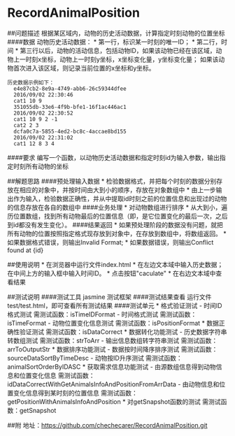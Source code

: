 # RecordAnimalPosition

##问题描述
根据某区域内，动物的历史活动数据，计算指定时刻动物的位置坐标
####数据
动物历史活动数据：
    * 第一行，标识某一时刻的唯一ID；
    * 第二行，时间
    * 第三行以后，动物的活动信息，包括动物ID，如果该动物已经在该区域，动物上一时刻x坐标，动物上一时刻y坐标，x坐标变化量，y坐标变化量；
      如果该动物首次进入该区域，则记录当前位置的x坐标和y坐标。
    
    历史数据示例如下：
      e4e87cb2-8e9a-4749-abb6-26c59344dfee
      2016/09/02 22:30:46
      cat1 10 9
      351055db-33e6-4f9b-bfe1-16f1ac446ac1
      2016/09/02 22:30:52
      cat1 10 9 2 -1
      cat2 2 3
      dcfa0c7a-5855-4ed2-bc8c-4accae8bd155
      2016/09/02 22:31:02
      cat1 12 8 3 4

####要求
编写一个函数，以动物历史活动数据和指定时刻id为输入参数，输出指定时刻所有动物的坐标

##解题思路
####预处理输入数据
    * 检验数据格式，并把每个时刻的数据分别存放在相应的对象中，并按时间由大到小的顺序，存放在对象数组中
    * 由上一步输出作为输入，检验数据正确性，并从中提取id时刻之前的位置信息和出现过的动物的信息存放在各自的数组中
####业务处理
    * 对动物数组进行排序
    * 从大到小，遍历位置数组，找到所有动物最后的位置信息（即，是它位置变化的最后一次，之后到id都没有发生变化）。
####结果返回
    * 如果预处理阶段的数据没有问题，就把所有动物的位置按照指定格式现存放到对象中，在存放到数组中，将数组返回。
    * 如果数据格式错误，则输出Invalid Format;
    * 如果数据错误，则输出Conflict found at {id}

##使用说明
    * 在浏览器中运行文件index.html
    * 在左边文本域中输入历史数据；在中间上方的输入框中输入时间ID。
    * 点击按钮"caculate"
    * 在右边文本域中查看结果

##测试说明
####测试工具
    jasmine 测试框架
####测试结果查看
    运行文件test/test.html，即可查看所有测试结果
####测试单元
    * 格式验证测试
      - 时间ID格式测试                                  需测试函数：isTimeIDFormat
      - 时间格式测试                                    需测试函数：isTimeFormat
      - 动物位置变化信息测试                            需测试函数：isPositionFormat
    * 数据正确性验证测试                                需测试函数：isDataCorrect
    * 数据转化功能测试
      - 历史数据字符串转数组测试                        需测试函数：strToArr
      - 输出信息数组转字符串测试                        需测试函数：arrToOutputStr
    * 数据排序功能测试
      - 数据按时间降序排序测试                          需测试函数：sourceDataSortByTimeDesc
      - 动物按ID升序测试                                需测试函数：animalSortOrderByIDASC
    * 获取需求信息功能测试
      - 由源数组信息得到动物信息和位置变化信息          需测试函数：idDataCorrectWithGetAnimalsInfoAndPositionFromArrData
      - 由动物信息和位置变化信息得到某时刻的位置信息    需测试函数：getPositionWithAnimalsInfoAndPosition
    * 对getSnapshot函数的测试                           需测试函数：getSnapshot


##附
    地址：https://github.com/chechecarer/RecordAnimalPosition.git